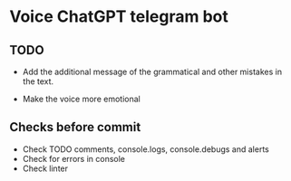 # Voice ChatGPT telegram bot

## TODO

* Add the additional message of the grammatical and other mistakes in the text.

* Make the voice more emotional

## Checks before commit

* Check TODO comments, console.logs, console.debugs and alerts
* Check for errors in console
* Check linter
